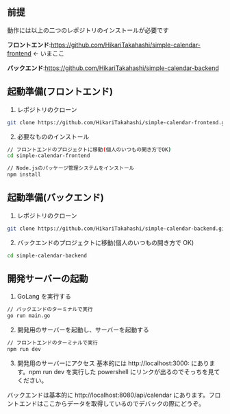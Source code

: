 ## 前提

動作には以上の二つのレポジトリのインストールが必要です

**フロントエンド**:https://github.com/HikariTakahashi/simple-calendar-frontend ← いまここ

**バックエンド**:https://github.com/HikariTakahashi/simple-calendar-backend

## 起動準備(フロントエンド)

1. レポジトリのクローン

```bash
git clone https://github.com/HikariTakahashi/simple-calendar-frontend.git
```

2. 必要なもののインストール

```bash
// フロントエンドのプロジェクトに移動(個人のいつもの開き方でOK)
cd simple-calendar-frontend

// Node.jsのパッケージ管理システムをインストール
npm install
```

## 起動準備(バックエンド)

1. レポジトリのクローン

```bash
git clone https://github.com/HikariTakahashi/simple-calendar-backend.git
```

2. バックエンドのプロジェクトに移動(個人のいつもの開き方で OK)

```bash
cd simple-calendar-backend
```

## 開発サーバーの起動

1. GoLang を実行する

```bash
// バックエンドのターミナルで実行
go run main.go
```

2. 開発用のサーバーを起動し、サーバーを起動する

```bash
// フロントエンドのターミナルで実行
npm run dev
```

3. 開発用のサーバーにアクセス
   基本的には http://localhost:3000: にあります。npm run dev を実行した powershell にリンクが出るのでそっちを見てください。

バックエンドは基本的に http://localhost:8080/api/calendar にあります。フロントエンドはここからデータを取得しているのでデバックの際にどうぞ。

